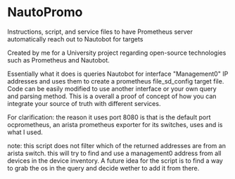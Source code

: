 # NautoPromo
Instructions, script, and service files to have Prometheus server automatically reach out to Nautobot for targets

Created by me for a University project regarding open-source technologies such as Prometheus and Nautobot. 

Essentially what it does is queries Nautobot for interface "Management0" IP addresses and uses them to create a prometheus file_sd_config target file. Code can be easily modified to use another interface or your own query and parsing method. This is a overall a proof of concept of how you can integrate your source of truth with different services.

For clarification: the reason it uses port 8080 is that is the default port ocprometheus, an arista prometheus exporter for its switches, uses and is what I used.

note: this script does not filter which of the returned addresses are from an arista switch. this will try to find and use a management0 address from all devices in the device inventory. A future idea for the script is to find a way to grab the os in the query and decide wether to add it from there.
